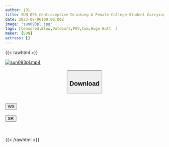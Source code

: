 ```yaml
---
author: j91
title: SUN-093 Contraceptive Drinking A Female College Student Carrying A Condom With Sperm And Drinking It Outdoors
date: 2023-08-06T00:00:00Z
image: "sun093pl.jpg"
tags: [Censored,Blow,Outdoors,POV,Cum,Huge Butt	 ]
maker: [SUN]
actress: []
---
```



{{< rawhtml >}}

<div class="video" data-videoid="r3s47ici1xc1">
    <a href="javascript:;">
        <img src="https://my.j91.asia/posts/sun093pl/sun093pl.jpg" width="WIDTH" height="HEIGHT" alt="sun093pl.mp4" loading="lazy">
    </a>
</div>

<script type="text/javascript" src="https://j91.asia/asset/on-demand-ws.js"></script>

<br>
  <link rel="stylesheet" href="https://j91.asia/asset/bs5.css">
  
  <center>
  <button class="btn btn-primary" type="button" data-bs-toggle="collapse" data-bs-target=".multi-collapse" aria-expanded="false" aria-controls="multiCollapseExample1 multiCollapseExample2"><h2>Download</h2></button></center>
</p>
<div class="row">
  <div class="col">
    <div class="collapse multi-collapse" id="multiCollapseExample1">
      <div class="card card-body">
	      	      <br>
<div class="buttons">  
<a href="https://wolfstream.tv/r3s47ici1xc1"><button class="btn-hover color-3"><i class="fa fa-download"></i> WS</button></a></div>
    </div>
  </div>
</div>
  <div class="col">
    <div class="collapse multi-collapse" id="multiCollapseExample2">
      <div class="card card-body">
	      <br>
<div class="buttons">
    <a href="https://streamruby.com/pekzllxgfxr2.html"><button class="btn-hover color-9"><i class="fa fa-download"></i> SR</button></a></div>
<br><br>
      </div>
    </div>
  </div>
</div>

{{< /rawhtml >}}
